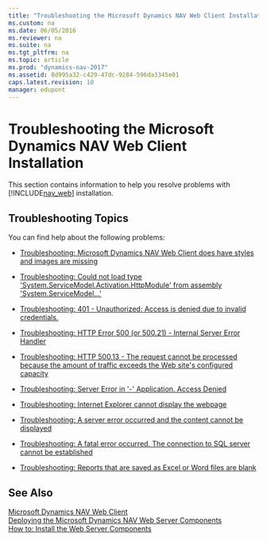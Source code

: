 ```yaml
---
title: "Troubleshooting the Microsoft Dynamics NAV Web Client Installation"
ms.custom: na
ms.date: 06/05/2016
ms.reviewer: na
ms.suite: na
ms.tgt_pltfrm: na
ms.topic: article
ms.prod: "dynamics-nav-2017"
ms.assetid: 8d995a32-c429-47dc-9284-596da3345e01
caps.latest.revision: 10
manager: edupont
---
```

# Troubleshooting the Microsoft Dynamics NAV Web Client Installation
This section contains information to help you resolve problems with [!INCLUDE[nav_web](includes/nav_web_md.md)] installation.  

## Troubleshooting Topics  
 You can find help about the following problems:  

-   [Troubleshooting: Microsoft Dynamics NAV Web Client does have styles and images are missing](Troubleshooting--Microsoft-Dynamics-NAV-Web-Client-does-have-styles-and-images-are-missing.md)  

-   [Troubleshooting: Could not load type 'System.ServiceModel.Activation.HttpModule' from assembly 'System.ServiceModel...'](Troubleshooting--Could-not-load-type--System.ServiceModel.Activation.HttpModule--from-assembly--System.ServiceModel...-.md)  

-   [Troubleshooting: 401 - Unauthorized: Access is denied due to invalid credentials.](Troubleshooting--401---Unauthorized:-Access-is-denied-due-to-invalid-credentials..md)  

-   [Troubleshooting: HTTP Error 500 \(or 500.21\) - Internal Server Error Handler](Troubleshooting--HTTP-Error-500--or-500.21----Internal-Server-Error-Handler.md)  

-   [Troubleshooting: HTTP 500.13 - The request cannot be processed because the amount of traffic exceeds the Web site's configured capacity](Troubleshooting--HTTP-500.13---The-request-cannot-be-processed-because-the-amount-of-traffic-exceeds-the-Web-site-s-configured-capacity.md)  

-   [Troubleshooting: Server Error in '-' Application. Access Denied](Troubleshooting--Server-Error-in-----Application.-Access-Denied.md)  

-   [Troubleshooting: Internet Explorer cannot display the webpage](Troubleshooting--Internet-Explorer-cannot-display-the-webpage.md)  

-   [Troubleshooting: A server error occurred and the content cannot be displayed](Troubleshooting--A-server-error-occurred-and-the-content-cannot-be-displayed.md)  

-   [Troubleshooting: A fatal error occurred. The connection to SQL server cannot be established](Troubleshooting--A-fatal-error-occurred.-The-connection-to-SQL-server-cannot-be-established.md)  

-   [Troubleshooting: Reports that are saved as Excel or Word files are blank](Troubleshooting--Reports-that-are-saved-as-Excel-or-Word-files-are-blank.md)  

## See Also  
 [Microsoft Dynamics NAV Web Client](Microsoft-Dynamics-NAV-Web-Client.md)   
 [Deploying the Microsoft Dynamics NAV Web Server Components](Deploying-the-Microsoft-Dynamics-NAV-Web-Server-Components.md)   
 [How to: Install the Web Server Components](How-to--Install-the-Web-Server-Components.md)
